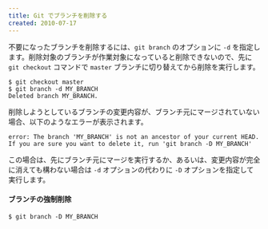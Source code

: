 ```yaml
---
title: Git でブランチを削除する
created: 2010-07-17
---
```


不要になったブランチを削除するには、`git branch` のオプションに `-d` を指定します。削除対象のブランチが作業対象になっていると削除できないので、先に `git checkout` コマンドで `master` ブランチに切り替えてから削除を実行します。

```
$ git checkout master
$ git branch -d MY_BRANCH
Deleted branch MY_BRANCH.
```

削除しようとしているブランチの変更内容が、ブランチ元にマージされていない場合、以下のようなエラーが表示されます。

```
error: The branch 'MY_BRANCH' is not an ancestor of your current HEAD.
If you are sure you want to delete it, run 'git branch -D MY_BRANCH'
```

この場合は、先にブランチ元にマージを実行するか、あるいは、変更内容が完全に消えても構わない場合は `-d` オプションの代わりに `-D` オプションを指定して実行します。

#### ブランチの強制削除

```
$ git branch -D MY_BRANCH
```

